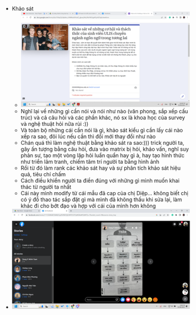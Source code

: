 - Khảo sát
	- ![image.png](../assets/image_1685769536329_0.png)
	- Nghĩ lại về những gì cần nói và nói như nào (văn phong, sắp xếp cấu trúc) và cả câu hỏi và các phần khác, nó sx là khoa học của survey và nghệ thuật hỏi nữa rùi :))
	- Và toàn bộ những cái cần nói là gì, khảo sát kiểu gì cần lấy cái nào xếp ra sao, đôi lúc nếu cần thì đổi mới thay đổi như nào
	- Chán quá thì làm nghệ thuật bằng khảo sát ra sao:))) trick người ta, gây ấn tượng bằng câu hỏi, đưa vào matrix bị hỏi, khảo vấn, nghĩ suy phản sư, tạo một vòng lặp hỏi luẩn quẩn hay gì à, hay tạo hình thức như triển lãm tranh, chiếm tâm trí người ta bằng hình ảnh
	- Rồi từ đó làm rank các khảo sát hay và sự phân tích khảo sát hiệu quả, tiêu chí chấm
	- Cách điều khiển người ta điền đúng với những gì mình muốn khai thác từ người ta nhất
	- Cái này mình modify từ cái mẫu đã cap của chị Diệp... không biết chị có ý đồ thao tác sắp đặt gì mà mình đã không thấu khi sửa lại, làm khác đi cho bớt đạo và hợp với cái của mình hơn không
- ![image.png](../assets/image_1685792341711_0.png)